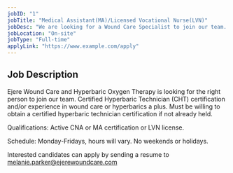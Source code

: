 ```yaml
---
jobID: "1"
jobTitle: "Medical Assistant(MA)/Licensed Vocational Nurse(LVN)"
jobDesc: "We are looking for a Wound Care Specialist to join our team. The ideal candidate will have a strong background in wound care and be able to work independently. This is a full-time position with competitive pay and benefits."
jobLocation: "On-site"
jobType: "Full-time"
applyLink: "https://www.example.com/apply"
---
```


## Job Description

Ejere Wound Care and Hyperbaric Oxygen Therapy is looking for the right person to join our team. Certified Hyperbaric Technician (CHT) certification and/or experience in wound care or hyperbarics a plus. Must be willing to obtain a certified hyperbaric technician certification if not already held.

Qualifications: Active CNA or MA certification or LVN license.

Schedule: Monday-Fridays, hours will vary. No weekends or holidays.

Interested candidates can apply by sending a resume to melanie.parker@ejerewoundcare.com
